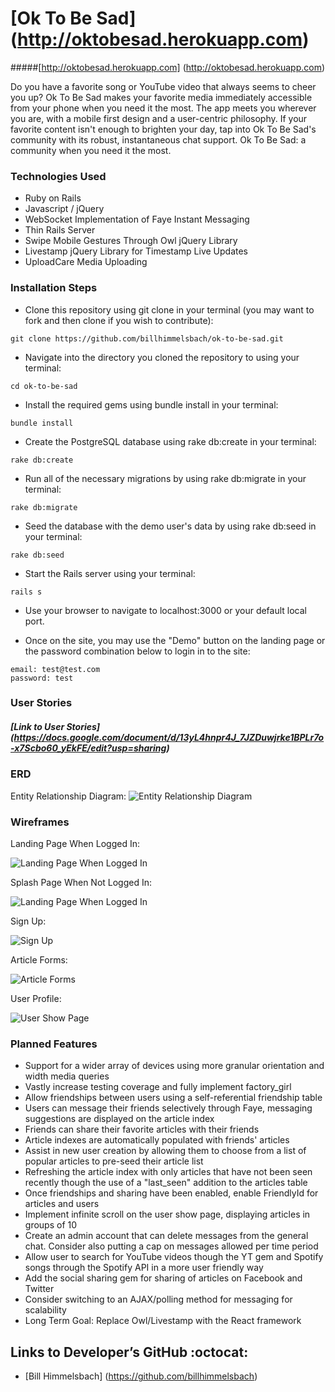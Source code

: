 # [Ok To Be Sad] (http://oktobesad.herokuapp.com)
#####[http://oktobesad.herokuapp.com] (http://oktobesad.herokuapp.com)


Do you have a favorite song or YouTube video that always seems to cheer you up? Ok To Be Sad makes your favorite media immediately accessible from your phone when you need it the most. The app meets you wherever you are, with a mobile first design and a user-centric philosophy. If your favorite content isn't enough to brighten your day, tap into Ok To Be Sad's community with its robust, instantaneous chat support. Ok To Be Sad: a community when you need it the most.


### Technologies Used
+ Ruby on Rails
+ Javascript / jQuery
+ WebSocket Implementation of Faye Instant Messaging
+ Thin Rails Server
+ Swipe Mobile Gestures Through Owl jQuery Library
+ Livestamp jQuery Library for Timestamp Live Updates
+ UploadCare Media Uploading


### Installation Steps

+ Clone this repository using git clone in your terminal (you may want to fork and then clone if you wish to contribute):
```
git clone https://github.com/billhimmelsbach/ok-to-be-sad.git
```

+ Navigate into the directory you cloned the repository to using your terminal:
```
cd ok-to-be-sad
```

+ Install the required gems using bundle install in your terminal:
```
bundle install
```

+ Create the PostgreSQL database using rake db:create in your terminal:
```
rake db:create
```

+ Run all of the necessary migrations by using rake db:migrate in your terminal:
```
rake db:migrate
```

+ Seed the database with the demo user's data by using rake db:seed in your terminal:
```
rake db:seed
```

+ Start the Rails server using your terminal:
```
rails s
```

+ Use your browser to navigate to localhost:3000 or your default local port.

+ Once on the site, you may use the "Demo" button on the landing page or the password combination below to login in to the site:
```
email: test@test.com
password: test
```


### User Stories

##### [Link to User Stories] (https://docs.google.com/document/d/13yL4hnpr4J_7JZDuwjrke1BPLr7o-x7Scbo60_yEkFE/edit?usp=sharing)


### ERD
Entity Relationship Diagram:
![Entity Relationship Diagram](public/readme/ERD.png)


### Wireframes
Landing Page When Logged In:

![Landing Page When Logged In](public/readme/articleindex.png)

Splash Page When Not Logged In:

![Landing Page When Logged In](public/readme/splashscreen.png)

Sign Up:

![Sign Up](public/readme/signup.png)

Article Forms:

![Article Forms](public/readme/forms.png)

User Profile:

![User Show Page](public/readme/usershowpage.png)


### Planned Features
+ Support for a wider array of devices using more granular orientation and width media queries
+ Vastly increase testing coverage and fully implement factory_girl
+ Allow friendships between users using a self-referential friendship table
+ Users can message their friends selectively through Faye, messaging suggestions are displayed on the article index
+ Friends can share their favorite articles with their friends
+ Article indexes are automatically populated with friends' articles
+ Assist in new user creation by allowing them to choose from a list of popular articles to pre-seed their article list
+ Refreshing the article index with only articles that have not been seen recently though the use of a "last_seen" addition to the articles table
+ Once friendships and sharing have been enabled, enable FriendlyId for articles and users  
+ Implement infinite scroll on the user show page, displaying articles in groups of 10
+ Create an admin account that can delete messages from the general chat. Consider also putting a cap on messages allowed per time period
+ Allow user to search for YouTube videos though the YT gem and Spotify songs through the Spotify API in a more user friendly way
+ Add the social sharing gem for sharing of articles on Facebook and Twitter
+ Consider switching to an AJAX/polling method for messaging for scalability
+ Long Term Goal: Replace Owl/Livestamp with the React framework


## Links to Developer’s GitHub :octocat:
* [Bill Himmelsbach] (https://github.com/billhimmelsbach)
